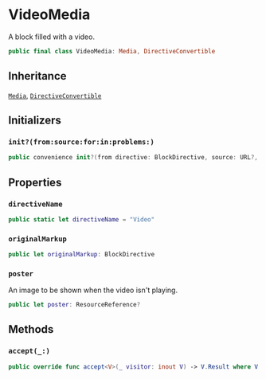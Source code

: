 # VideoMedia

A block filled with a video.

``` swift
public final class VideoMedia: Media, DirectiveConvertible 
```

## Inheritance

[`Media`](/Media), [`DirectiveConvertible`](/DirectiveConvertible)

## Initializers

### `init?(from:source:for:in:problems:)`

``` swift
public convenience init?(from directive: BlockDirective, source: URL?, for bundle: DocumentationBundle, in context: DocumentationContext, problems: inout [Problem]) 
```

## Properties

### `directiveName`

``` swift
public static let directiveName = "Video"
```

### `originalMarkup`

``` swift
public let originalMarkup: BlockDirective
```

### `poster`

An image to be shown when the video isn't playing.

``` swift
public let poster: ResourceReference?
```

## Methods

### `accept(_:)`

``` swift
public override func accept<V>(_ visitor: inout V) -> V.Result where V : SemanticVisitor 
```
